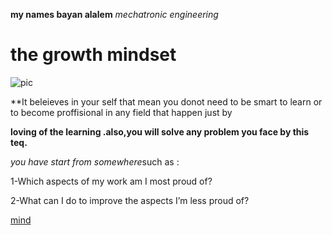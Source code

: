 **my names bayan alalem**
*mechatronic engineering*
# the growth mindset

![pic](https://www.bing.com/images/)



**It beleieves in your self that mean you donot need to be smart to learn or to become proffisional in any field that happen just by

**loving of the learning .also,you will solve any problem you face by this teq.**

*you have start from somewhere*such as :

1-Which aspects of my work am I most proud of?

2-What can I do to improve the aspects I’m less proud of?

[mind](https://www.atlassian.com/blog/inside-atlassian/growth-mindset)



